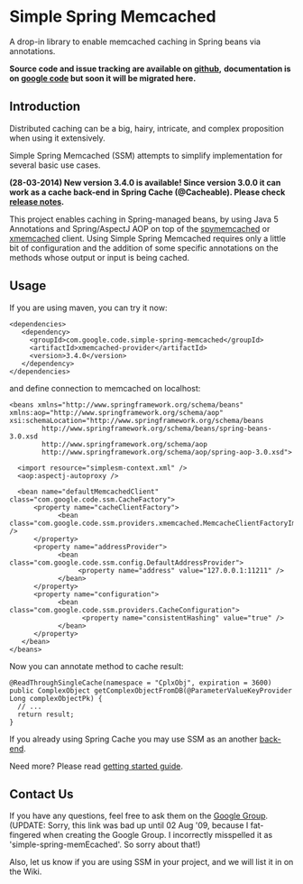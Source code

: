 Simple Spring Memcached
=======================

A drop-in library to enable memcached caching in Spring beans via annotations.

**Source code and issue tracking are available on [github](https://github.com/ragnor/simple-spring-memcached),** **documentation is on [google code](https://code.google.com/p/simple-spring-memcached) but soon it will be migrated here.**

## Introduction ##

Distributed caching can be a big, hairy, intricate, and complex proposition when using it extensively.

Simple Spring Memcached (SSM) attempts to simplify implementation for several basic use cases.

**(28-03-2014) New version 3.4.0 is available! Since version 3.0.0 it can work as a cache back-end in Spring Cache (@Cacheable). Please check [release notes](https://code.google.com/p/simple-spring-memcached/wiki/ReleaseNotes).**

This project enables caching in Spring-managed beans, by using Java 5 Annotations and Spring/AspectJ AOP on top of the [spymemcached](http://code.google.com/p/spymemcached/) or [xmemcached](http://code.google.com/p/xmemcached/) client. Using Simple Spring Memcached requires only a little bit of configuration and the addition of some specific annotations on the methods whose output or input is being cached. 


## Usage ##

If you are using maven, you can try it now:

    <dependencies>
       <dependency>
         <groupId>com.google.code.simple-spring-memcached</groupId>
         <artifactId>xmemcached-provider</artifactId>
         <version>3.4.0</version>
       </dependency> 
    </dependencies>

and define connection to memcached on localhost:

    <beans xmlns="http://www.springframework.org/schema/beans" 
    xmlns:aop="http://www.springframework.org/schema/aop"
    xsi:schemaLocation="http://www.springframework.org/schema/beans
            http://www.springframework.org/schema/beans/spring-beans-3.0.xsd
            http://www.springframework.org/schema/aop
            http://www.springframework.org/schema/aop/spring-aop-3.0.xsd">

      <import resource="simplesm-context.xml" />
      <aop:aspectj-autoproxy />

      <bean name="defaultMemcachedClient" class="com.google.code.ssm.CacheFactory">
          <property name="cacheClientFactory">
                <bean class="com.google.code.ssm.providers.xmemcached.MemcacheClientFactoryImpl" />
          </property>
          <property name="addressProvider">
                <bean class="com.google.code.ssm.config.DefaultAddressProvider">
                     <property name="address" value="127.0.0.1:11211" />
                </bean>
          </property>
          <property name="configuration">
                <bean class="com.google.code.ssm.providers.CacheConfiguration">
                      <property name="consistentHashing" value="true" />
                </bean>
          </property>
       </bean>
    </beans>

Now you can annotate method to cache result:

    @ReadThroughSingleCache(namespace = "CplxObj", expiration = 3600)
    public ComplexObject getComplexObjectFromDB(@ParameterValueKeyProvider Long complexObjectPk) {
      // ...
      return result;
    }

If you already using Spring Cache you may use SSM as an another [back-end](https://code.google.com/p/simple-spring-memcached/wiki/Getting_Started#Spring_3.1_Cache_Integration).

Need more? Please read [getting started guide](https://code.google.com/p/simple-spring-memcached/wiki/Getting_Started).

## Contact Us ##

If you have any questions, feel free to ask them on the [Google Group](http://groups.google.com/group/simple-spring-memecached). (UPDATE: Sorry, this link was bad up until 02 Aug '09, because I fat-fingered when creating the Google Group. I incorrectly misspelled it as 'simple-spring-memEcached'. So sorry about that!)

Also, let us know if you are using SSM in your project, and we will list it in on the Wiki. 
